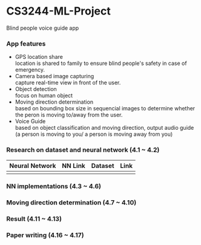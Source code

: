 # CS3244-ML-Project
Blind people voice guide app

### App features
- GPS location share 
  <br/>location is shared to family to ensure blind people's safety in case of emergency.
- Camera based image capturing 
  <br/>capture real-time view in front of the user.
- Object detection
  <br/>focus on human object
- Moving direction determination
  <br/>based on bounding box size in sequencial images to determine whether the peron is moving to/away from the user.
- Voice Guide
  <br/>based on object classification and moving direction, output audio guide (a person is moving to you/ a person is moving away from you)
  
  
### Research on dataset and neural network (4.1 ~ 4.2)
Neural Network |NN Link| Dataset| Link|
--- | --- | ---|---|
 |  |  | |
 
 ### NN implementations (4.3 ~ 4.6)
 
 ### Moving direction determination (4.7 ~ 4.10)
 
 ### Result (4.11 ~ 4.13)
 
 ### Paper writing (4.16 ~ 4.17)
